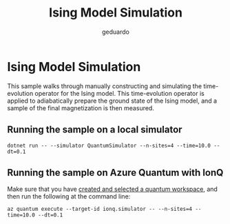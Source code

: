 ﻿---
title: Ising Model Simulation
author: geduardo
description: Sample for Ising model simulation in Azure Quantum.
ms.author: v-edsanc@microsoft.com
ms.date: 06/25/2020
ms.topic: article
---

# Ising Model Simulation

This sample walks through manually constructing and simulating the time-evolution operator for the Ising model.
This time-evolution operator is applied to adiabatically prepare the ground state of the Ising model, and a sample of the final magnetization is then measured.

## Running the sample on a local simulator

```dotnetcli
dotnet run -- --simulator QuantumSimulator --n-sites=4 --time=10.0 --dt=0.1
```

## Running the sample on Azure Quantum with IonQ

Make sure that you have [created and selected a quantum workspace](~/how-to-guides/create-quantum-workspaces-with-the-azure-portal.md), and then run the following at the command line:

```azcli
az quantum execute --target-id ionq.simulator -- --n-sites=4 --time=10.0 --dt=0.1
```
